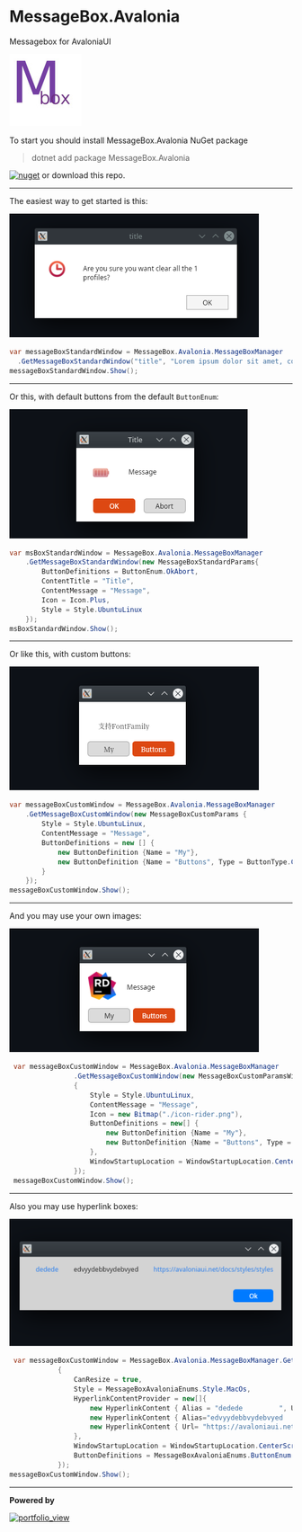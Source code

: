 # MessageBox.Avalonia

Messagebox for AvaloniaUI


![](Images/Untitled1.jpg)


To start you should install MessageBox.Avalonia NuGet package 
>   dotnet add package MessageBox.Avalonia 

[![nuget](https://img.shields.io/badge/1.1-nuget-blue)](https://www.nuget.org/packages/MessageBox.Avalonia/)
or download this repo.

---

The easiest way to get started is this:

![](Images/stadard.png)

```cs 
var messageBoxStandardWindow = MessageBox.Avalonia.MessageBoxManager
  .GetMessageBoxStandardWindow("title", "Lorem ipsum dolor sit amet, consectetur adipiscing elit, sed...");
messageBoxStandardWindow.Show();
```

---

Or this, with default buttons from the default `ButtonEnum`:

![](Images/Base2.png)

```cs
var msBoxStandardWindow = MessageBox.Avalonia.MessageBoxManager
    .GetMessageBoxStandardWindow(new MessageBoxStandardParams{
        ButtonDefinitions = ButtonEnum.OkAbort,
        ContentTitle = "Title",
        ContentMessage = "Message",
        Icon = Icon.Plus,
        Style = Style.UbuntuLinux
    });
msBoxStandardWindow.Show();
```

---

Or like this, with custom buttons:

![](Images/custom.png)

```cs
var messageBoxCustomWindow = MessageBox.Avalonia.MessageBoxManager
    .GetMessageBoxCustomWindow(new MessageBoxCustomParams {
        Style = Style.UbuntuLinux,
        ContentMessage = "Message",
        ButtonDefinitions = new [] {
            new ButtonDefinition {Name = "My"},
            new ButtonDefinition {Name = "Buttons", Type = ButtonType.Colored}
        }
    });
messageBoxCustomWindow.Show();
```

---

And you may use your own images:

![](Images/customImage.png)

```cs
 var messageBoxCustomWindow = MessageBox.Avalonia.MessageBoxManager
                .GetMessageBoxCustomWindow(new MessageBoxCustomParamsWithImage
                {
                    Style = Style.UbuntuLinux,
                    ContentMessage = "Message",
                    Icon = new Bitmap("./icon-rider.png"),
                    ButtonDefinitions = new[] {
                        new ButtonDefinition {Name = "My"},
                        new ButtonDefinition {Name = "Buttons", Type = ButtonType.Colored}
                    },
                    WindowStartupLocation = WindowStartupLocation.CenterOwner
                });
 messageBoxCustomWindow.Show();
```
---

Also you may use hyperlink boxes:

![](Images/link.png)


```cs
 var messageBoxCustomWindow = MessageBox.Avalonia.MessageBoxManager.GetMessageBoxHyperlinkWindow(new MessageBoxHyperlinkParams()
            {
                CanResize = true,
                Style = MessageBoxAvaloniaEnums.Style.MacOs,
                HyperlinkContentProvider = new[]{
                    new HyperlinkContent { Alias = "dedede         ", Url = "https://avaloniaui.net/docs/styles/styles" },
                    new HyperlinkContent { Alias="edvyydebbvydebvyed         "},
                    new HyperlinkContent { Url= "https://avaloniaui.net/docs/styles/styles" }
                },
                WindowStartupLocation = WindowStartupLocation.CenterScreen,
                ButtonDefinitions = MessageBoxAvaloniaEnums.ButtonEnum.Ok
            });
messageBoxCustomWindow.Show();
```

---

**Powered by**

<a href="https://www.jetbrains.com/?from=ABC">
<img width="400" alt="portfolio_view" src="https://github.com/CreateLab/MessageBox.Avalonia/blob/master/Images/jetbrains-variant-4.png" />
</a>
